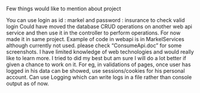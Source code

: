  

Few things would like to mention about project

You can use login as id : markel and password : insurance to check valid login
Could have moved the database CRUD operations on another web api service and then use it in the controller to perform operations. For now made it in same project.
Example of code in webapi is in MarkelServices although currently not used. please check “ConsumeApi.doc” for some screenshots.
I have limited knowledge of web technologies and would really like to learn more. I tried to did my best but am sure I will do a lot better if given a chance to work on it. For eg, in validations of pages, once user has logged in his data can be showed, use sessions/cookies for his personal account.
Can use Logging which can write logs in a file rather than console output as of now.
